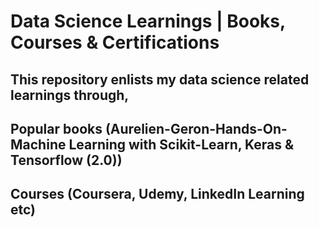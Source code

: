 # Data Science Learnings | Books, Courses & Certifications
## This repository enlists my data science related learnings through, <br>
## Popular books (Aurelien-Geron-Hands-On-Machine Learning with Scikit-Learn, Keras & Tensorflow (2.0)) <br>
## Courses (Coursera, Udemy, LinkedIn Learning etc)
